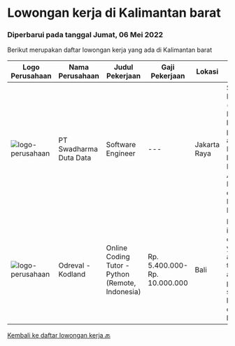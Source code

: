 
  # Lowongan kerja di Kalimantan barat

  ### Diperbarui pada tanggal Jumat, 06 Mei 2022

  Berikut merupakan daftar lowongan kerja yang ada di Kalimantan barat

  |Logo Perusahaan | Nama Perusahaan | Judul Pekerjaan | Gaji Pekerjaan | Lokasi | Deskripsi | Tanggal diunggah | Pranala |
  | -------------- | --------------- | --------------- | --------- | --------- | -------------- | ------- | ----------- |
  |![logo-perusahaan](https://image-service-cdn.seek.com.au/e55e3708620a7ff5e7da329d1725ee01ed113417/ee4dce1061f3f616224767ad58cb2fc751b8d2dc)|PT Swadharma Duta Data|Software Engineer|---|Jakarta Raya|Software Development (.net) Memahami konsep pengembangan aplikasi Memahami konsep Microservices Architecture Familiar dengan Konsep Dasar dari Linux...|Senin, 18 April 2022|https://www.jobstreet.co.id/id/job/software-engineer-3857431?token=0~f4aab8dd-c97f-43bb-9ba3-28e2c9924ef8&sectionRank=1&jobId=jobstreet-id-job-3857431|
|![logo-perusahaan](https://image-service-cdn.seek.com.au/e0bde3e0b2dd29271175ec3e8b2f41ecafeea398/ee4dce1061f3f616224767ad58cb2fc751b8d2dc)|Odreval - Kodland|Online Coding Tutor - Python (Remote, Indonesia)|Rp. 5.400.000-Rp. 10.000.000|Bali|Kodland adalah international coding school yang mendidik anak usia 7-17 tahun. Kami adalah perusahaan start-up yang berpengalaman dan terus berkembang...|Rabu, 13 April 2022|https://www.jobstreet.co.id/id/job/online-coding-tutor-python-remote-indonesia-4915076/origin/my?token=0~f4aab8dd-c97f-43bb-9ba3-28e2c9924ef8&sectionRank=2&jobId=jobstreet-my-job-4915076|


  [Kembali ke daftar lowongan kerja 🔙](../README.md#daftar-lowongan-kerja)
  
